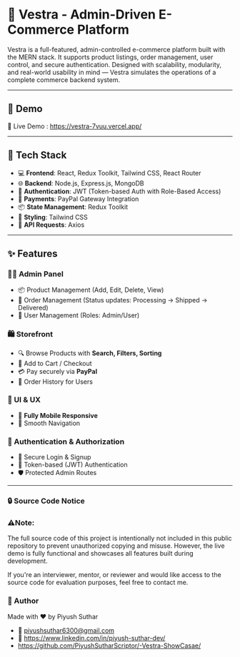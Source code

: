 
# 🚀 Vestra - Admin-Driven E-Commerce Platform

Vestra is a full-featured, admin-controlled e-commerce platform built with the MERN stack. 
It supports product listings, order management, user control, and secure authentication. 
Designed with scalability, modularity, and real-world usability in mind — Vestra simulates 
the operations of a complete commerce backend system.

---

## 📸 Demo

🎥 Live Demo : https://vestra-7vuu.vercel.app/

---

## 🧩 Tech Stack

- 💻 **Frontend**: React, Redux Toolkit, Tailwind CSS, React Router
- 🌐 **Backend**: Node.js, Express.js, MongoDB
- 🔐 **Authentication**: JWT (Token-based Auth with Role-Based Access)
- 💸 **Payments**: PayPal Gateway Integration
- 📦 **State Management**: Redux Toolkit
- 🎨 **Styling**: Tailwind CSS
- 📡 **API Requests**: Axios

---

## ✨ Features

### 👨‍💼 Admin Panel
- 📦 Product Management (Add, Edit, Delete, View)
- 📃 Order Management (Status updates: Processing → Shipped → Delivered)
- 👥 User Management (Roles: Admin/User)

### 🛍️ Storefront
- 🔍 Browse Products with **Search, Filters, Sorting**
- 🛒 Add to Cart / Checkout
- 💳 Pay securely via **PayPal**
- 📑 Order History for Users

### 🌈 UI & UX
- 📱 **Fully Mobile Responsive**
- 🧭 Smooth Navigation

### 🔐 Authentication & Authorization
- 🧾 Secure Login & Signup
- 🔑 Token-based (JWT) Authentication
- 🛡️ Protected Admin Routes

---
### 🔒 Source Code Notice
### ⚠️Note: 
  The full source code of this project is intentionally not 
included in this public repository to prevent unauthorized copying and misuse.
However, the live demo is fully functional and showcases all features built during development.

If you're an interviewer, mentor, or reviewer and would like 
access to the source code for evaluation purposes, feel free to contact me.

### 💼 Author
Made with ❤️ by Piyush Suthar
- 📧 piyushsuthar6300@gmail.com
- 🔗 https://www.linkedin.com/in/piyush-suthar-dev/
- https://github.com/PiyushSutharScriptor/-Vestra-ShowCasae/
